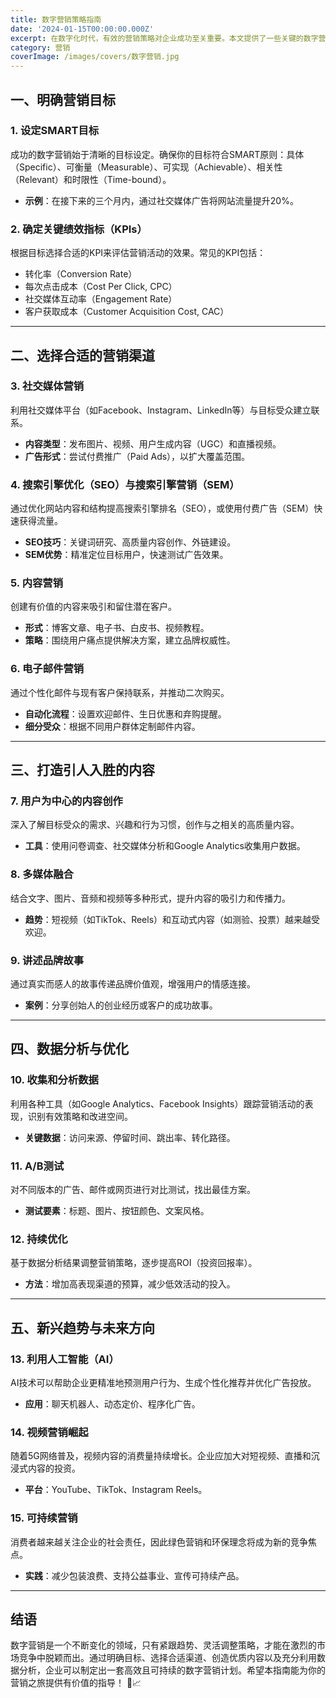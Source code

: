 ```yaml
---
title: 数字营销策略指南
date: '2024-01-15T00:00:00.000Z'
excerpt: 在数字化时代，有效的营销策略对企业成功至关重要。本文提供了一些关键的数字营销策略和最佳实践。
category: 营销
coverImage: /images/covers/数字营销.jpg
---
```

## 一、明确营销目标

### 1. 设定SMART目标
成功的数字营销始于清晰的目标设定。确保你的目标符合SMART原则：具体（Specific）、可衡量（Measurable）、可实现（Achievable）、相关性（Relevant）和时限性（Time-bound）。
- **示例**：在接下来的三个月内，通过社交媒体广告将网站流量提升20%。

### 2. 确定关键绩效指标（KPIs）
根据目标选择合适的KPI来评估营销活动的效果。常见的KPI包括：
- 转化率（Conversion Rate）
- 每次点击成本（Cost Per Click, CPC）
- 社交媒体互动率（Engagement Rate）
- 客户获取成本（Customer Acquisition Cost, CAC）

---

## 二、选择合适的营销渠道

### 3. 社交媒体营销
利用社交媒体平台（如Facebook、Instagram、LinkedIn等）与目标受众建立联系。
- **内容类型**：发布图片、视频、用户生成内容（UGC）和直播视频。
- **广告形式**：尝试付费推广（Paid Ads），以扩大覆盖范围。

### 4. 搜索引擎优化（SEO）与搜索引擎营销（SEM）
通过优化网站内容和结构提高搜索引擎排名（SEO），或使用付费广告（SEM）快速获得流量。
- **SEO技巧**：关键词研究、高质量内容创作、外链建设。
- **SEM优势**：精准定位目标用户，快速测试广告效果。

### 5. 内容营销
创建有价值的内容来吸引和留住潜在客户。
- **形式**：博客文章、电子书、白皮书、视频教程。
- **策略**：围绕用户痛点提供解决方案，建立品牌权威性。

### 6. 电子邮件营销
通过个性化邮件与现有客户保持联系，并推动二次购买。
- **自动化流程**：设置欢迎邮件、生日优惠和弃购提醒。
- **细分受众**：根据不同用户群体定制邮件内容。

---

## 三、打造引人入胜的内容

### 7. 用户为中心的内容创作
深入了解目标受众的需求、兴趣和行为习惯，创作与之相关的高质量内容。
- **工具**：使用问卷调查、社交媒体分析和Google Analytics收集用户数据。

### 8. 多媒体融合
结合文字、图片、音频和视频等多种形式，提升内容的吸引力和传播力。
- **趋势**：短视频（如TikTok、Reels）和互动式内容（如测验、投票）越来越受欢迎。

### 9. 讲述品牌故事
通过真实而感人的故事传递品牌价值观，增强用户的情感连接。
- **案例**：分享创始人的创业经历或客户的成功故事。

---

## 四、数据分析与优化

### 10. 收集和分析数据
利用各种工具（如Google Analytics、Facebook Insights）跟踪营销活动的表现，识别有效策略和改进空间。
- **关键数据**：访问来源、停留时间、跳出率、转化路径。

### 11. A/B测试
对不同版本的广告、邮件或网页进行对比测试，找出最佳方案。
- **测试要素**：标题、图片、按钮颜色、文案风格。

### 12. 持续优化
基于数据分析结果调整营销策略，逐步提高ROI（投资回报率）。
- **方法**：增加高表现渠道的预算，减少低效活动的投入。

---

## 五、新兴趋势与未来方向

### 13. 利用人工智能（AI）
AI技术可以帮助企业更精准地预测用户行为、生成个性化推荐并优化广告投放。
- **应用**：聊天机器人、动态定价、程序化广告。

### 14. 视频营销崛起
随着5G网络普及，视频内容的消费量持续增长。企业应加大对短视频、直播和沉浸式内容的投资。
- **平台**：YouTube、TikTok、Instagram Reels。

### 15. 可持续营销
消费者越来越关注企业的社会责任，因此绿色营销和环保理念将成为新的竞争焦点。
- **实践**：减少包装浪费、支持公益事业、宣传可持续产品。

---

## 结语

数字营销是一个不断变化的领域，只有紧跟趋势、灵活调整策略，才能在激烈的市场竞争中脱颖而出。通过明确目标、选择合适渠道、创造优质内容以及充分利用数据分析，企业可以制定出一套高效且可持续的数字营销计划。希望本指南能为你的营销之旅提供有价值的指导！ 🌟📈
